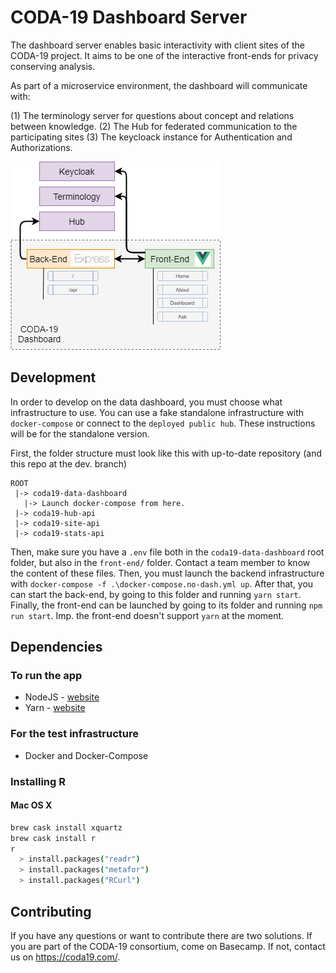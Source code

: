 # CODA-19 Dashboard Server

The dashboard server enables basic interactivity with client sites of the CODA-19 project. It aims to be one of the interactive front-ends for privacy conserving analysis.

As part of a microservice environment, the dashboard will communicate with:

(1) The terminology server for questions about concept and relations between knowledge.
(2) The Hub for federated communication to the participating sites
(3) The keycloack instance for Authentication and Authorizations.

![Dashboard Diagram](/assets/diagram.png?raw=true "DiagramIO Dashboard Overview")

## Development

In order to develop on the data dashboard, you must choose what infrastructure to use. You can use a fake standalone infrastructure with `docker-compose` or connect to the `deployed public hub`. These instructions will be for the standalone version.

First, the folder structure must look like this with up-to-date repository (and this repo at the dev. branch)

```
ROOT
 |-> coda19-data-dashboard
   |-> Launch docker-compose from here.
 |-> coda19-hub-api
 |-> coda19-site-api
 |-> coda19-stats-api
```

Then, make sure you have a `.env` file both in the `coda19-data-dashboard` root folder, but also in the `front-end/` folder. Contact a team member to know the content of these files. Then, you must launch the backend infrastructure with `docker-compose -f .\docker-compose.no-dash.yml up`. After that, you can start the back-end, by going to this folder and running `yarn start`. Finally, the front-end can be launched by going to its folder and running `npm run start`. Imp. the front-end doesn't support `yarn` at the moment.

## Dependencies

### To run the app

* NodeJS - [website](https://nodejs.org/en/download)
* Yarn - [website](https://classic.yarnpkg.com/en/docs/install)

### For the test infrastructure

* Docker and Docker-Compose

### Installing R

#### Mac OS X

```bash
brew cask install xquartz
brew cask install r
r
  > install.packages("readr")
  > install.packages("metafor")
  > install.packages("RCurl")
```

## Contributing

If you have any questions or want to contribute there are two solutions. If you are part of the CODA-19 consortium, come on Basecamp. If not, contact us on https://coda19.com/.